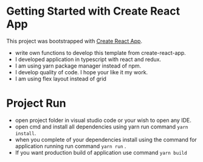 # Getting Started with Create React App

This project was bootstrapped with [Create React App](https://github.com/facebook/create-react-app).

- write own functions to develop this template from create-react-app.
- I developed application in typescript with react and redux.
- I am using yarn package manager instead of npm.
- I develop quality of code. I hope your like it my work.
- I am using flex layout instead of grid

# Project Run

- open project folder in visual studio code or your wish to open any IDE.
- open cmd and install all dependencies using yarn run command `yarn install`.
- when you complete of your dependencies install using the command for application running run command `yarn run` .
- If you want production build of application use command `yarn build`